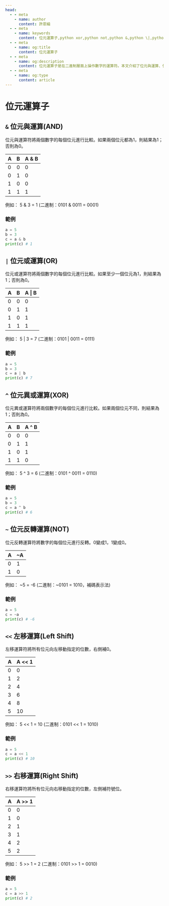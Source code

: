 ```yaml
---
head:
  - - meta
    - name: author
      content: 許恩綸
  - - meta
    - name: keywords
      content: 位元運算子,python xor,python not,python &,python \|,python ^,python ~,python <<,python >>
  - - meta
    - name: og:title
      content: 位元運算子
  - - meta
    - name: og:description
      content: 位元運算子是在二進制層面上操作數字的運算符。本文介紹了位元與運算、位元或運算、位元異或運算和位元反轉運算等常見的位元運算子，並提供了相關的Python程式碼範例。
  - - meta
    - name: og:type
      content: article
---
```


# 位元運算子



## `&` 位元與運算(AND)
位元與運算符將兩個數字的每個位元進行比較。如果兩個位元都為1，則結果為1；否則為0。

| A | B | A & B |
|---|---|---|
| 0 | 0 | 0 |
| 0 | 1 | 0 |
| 1 | 0 | 0 |
| 1 | 1 | 1 |

例如：
5 & 3 = 1 (二進制：0101 & 0011 = 0001)

### 範例
```py
a = 5
b = 3
c = a & b
print(c) # 1
```

## `|` 位元或運算(OR)
位元或運算符將兩個數字的每個位元進行比較。如果至少一個位元為1，則結果為1；否則為0。

| A | B | A \| B |
|---|---|---|
| 0 | 0 | 0 |
| 0 | 1 | 1 |
| 1 | 0 | 1 |
| 1 | 1 | 1 |

例如：
5 | 3 = 7 (二進制：0101 | 0011 = 0111)

### 範例
```py
a = 5
b = 3
c = a | b
print(c) # 7
```

## `^` 位元異或運算(XOR)
位元異或運算符將兩個數字的每個位元進行比較。如果兩個位元不同，則結果為1；否則為0。

| A | B | A ^ B |
|---|---|---|
| 0 | 0 | 0 |
| 0 | 1 | 1 |
| 1 | 0 | 1 |
| 1 | 1 | 0 |

例如：
5 ^ 3 = 6 (二進制：0101 ^ 0011 = 0110)

### 範例
```py
a = 5
b = 3
c = a ^ b
print(c) # 6
```
## `~` 位元反轉運算(NOT)
位元反轉運算符將數字的每個位元進行反轉。0變成1，1變成0。

| A | ~A |
|---|---|
| 0 | 1 |
| 1 | 0 |

例如：
~5 = -6 (二進制：~0101 = 1010，補碼表示法)

### 範例
```py
a = 5
c = ~a
print(c) # -6
```

## `<<` 左移運算(Left Shift)
左移運算符將所有位元向左移動指定的位數，右側補0。

| A | A << 1 |
|---|---|
| 0 | 0 |
| 1 | 2 |
| 2 | 4 |
| 3 | 6 |
| 4 | 8 |
| 5 | 10 |

例如：
5 << 1 = 10 (二進制：0101 << 1 = 1010)

### 範例
```py
a = 5
c = a << 1
print(c) # 10
```

## `>>` 右移運算(Right Shift)
右移運算符將所有位元向右移動指定的位數，左側補符號位。

| A | A >> 1 |
|---|---|
| 0 | 0 |
| 1 | 0 |
| 2 | 1 |
| 3 | 1 |
| 4 | 2 |
| 5 | 2 |

例如：
5 >> 1 = 2 (二進制：0101 >> 1 = 0010)

### 範例
```py
a = 5
c = a >> 1
print(c) # 2
```